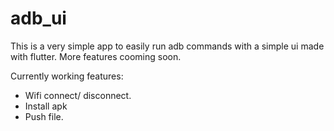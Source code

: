 # adb_ui

This is a very simple app to easily run adb commands with a simple ui made with flutter. More features cooming soon.

Currently working features:
  * Wifi connect/ disconnect.
  * Install apk
  * Push file.
